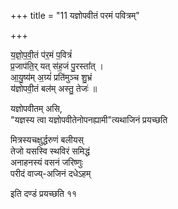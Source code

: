 +++
title = "11 यज्ञोपवीतं परमं पवित्रम्"

+++
<div class="js_include" url="/vedAH_yajuH/taittirIyam/sUtram/baudhAyanaH/gRhyam/mantraH/Rk/vishvAsa-prastutiH/yajnopavItam_paramam.md" newLevelForH1="5" includeTitle="false"> 

य॒ज्ञो॒प॒वी॒तं प॑र॒मं प॒वित्रं॑  
प्र॒जाप॑ति॒र् यत् स॑ह॒जं पु॒रस्ता᳚त् ।  
आ॒यु॒ष्य॑म् अ॒ग्र्यं॑ प्रति॑मुञ्च शु॒भ्रं  
य॑ज्ञोपवी॒तं बल॑म् अस्तु॒ तेजः॑ ॥
</div>

यज्ञोपवीतम् असि,  
"यज्ञस्य त्वा यज्ञोपवीतेनोपनह्यामी"त्यथाजिनं प्रयच्छति  

मित्रस्यचक्षुर्द्धरुणं बलीयस्  
तेजो यसस्वि स्थविरं समिद्धं  
अनाहनस्यं वसनं जरिष्णुः  
परीदं वाज्य्-अजिनं दधेऽहम्  

इति दण्डं प्रयच्छति ११